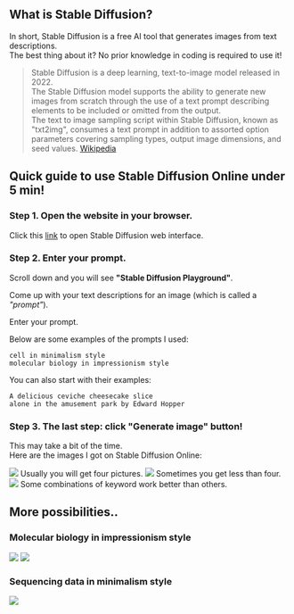 ## What is Stable Diffusion?

In short, Stable Diffusion is a free AI tool that generates images from text descriptions.  
The best thing about it? No prior knowledge in coding is required to use it!

> Stable Diffusion is a deep learning, text-to-image model released in 2022.   
> The Stable Diffusion model supports the ability to generate new images from scratch through the use of a text prompt describing elements to be included or omitted from the output.   
> The text to image sampling script within Stable Diffusion, known as "txt2img", consumes a text prompt in addition to assorted option parameters covering sampling types, output image dimensions, and seed values. [Wikipedia](https://en.wikipedia.org/wiki/Stable_Diffusion)


## Quick guide to use Stable Diffusion Online under 5 min!

### Step 1. Open the website in your browser.

Click this [link](https://stablediffusionweb.com) to open Stable Diffusion web interface.

### Step 2. Enter your prompt.

Scroll down and you will see **"Stable Diffusion Playground"**.  

Come up with your text descriptions for an image (which is called a *"prompt"*).

Enter your prompt.

Below are some examples of the prompts I used:

```
cell in minimalism style
molecular biology in impressionism style
```

You can also start with their examples:

```
A delicious ceviche cheesecake slice
alone in the amusement park by Edward Hopper
```

### Step 3. The last step: click "Generate image" button!
This may take a bit of the time.  
Here are the images I got on Stable Diffusion Online:  

<img src="images/stablediffusion/demo/Stable Diffusion cells.jpg?raw=true"/>
Usually you will get four pictures.  

<img src="images/stablediffusion/demo/Stable Diffusion Online.jpg?raw=true"/>
Sometimes you get less than four.  

<img src="images/stablediffusion/demo/Stable Diffusion Online hilma.jpg?raw=true"/>
Some combinations of keyword work better than others.

## More possibilities..

### Molecular biology in impressionism style
<img src="images/stablediffusion/demo/molecular biology in Impressionism style 2.jpeg?raw=true"/>
<img src="images/stablediffusion/demo/molecular biology in Impressionism style.jpeg?raw=true"/>

### Sequencing data in minimalism style
<img src="images/stablediffusion/demo/sequencing data in minimalism style.jpeg?raw=true"/>

